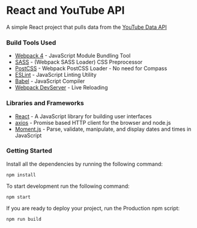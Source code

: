 # React and YouTube API

A simple React project that pulls data from the [YouTube Data API](https://developers.google.com/youtube/v3/getting-started) 
 
### Build Tools Used
* [Webpack 4](https://webpack.js.org/) - JavaScript Module Bundling Tool
* [SASS](http://sass-lang.com/) - (Webpack SASS Loader) CSS Preprocessor
* [PostCSS](https://github.com/postcss/postcss-loader) - Webpack PostCSS Loader - No need for Compass
* [ESLint](http://eslint.org/) - JavaScript Linting Utility
* [Babel](https://babeljs.io/) - JavaScript Compiler
* [Webpack DevServer](https://github.com/webpack/webpack-dev-server) - Live Reloading
 
### Libraries and Frameworks
* [React](https://reactjs.org/) - A JavaScript library for building user interfaces
* [axios](https://github.com/axios/axios) - Promise based HTTP client for the browser and node.js 
* [Moment.js](http://momentjs.com/) - Parse, validate, manipulate, and display dates and times in JavaScript
 
### Getting Started
Install all the dependencies by running the following command:

```
npm install
```

To start development run the following command:
 
```
npm start
```

If you are ready to deploy your project, run the Production npm script:
 
```
npm run build
```